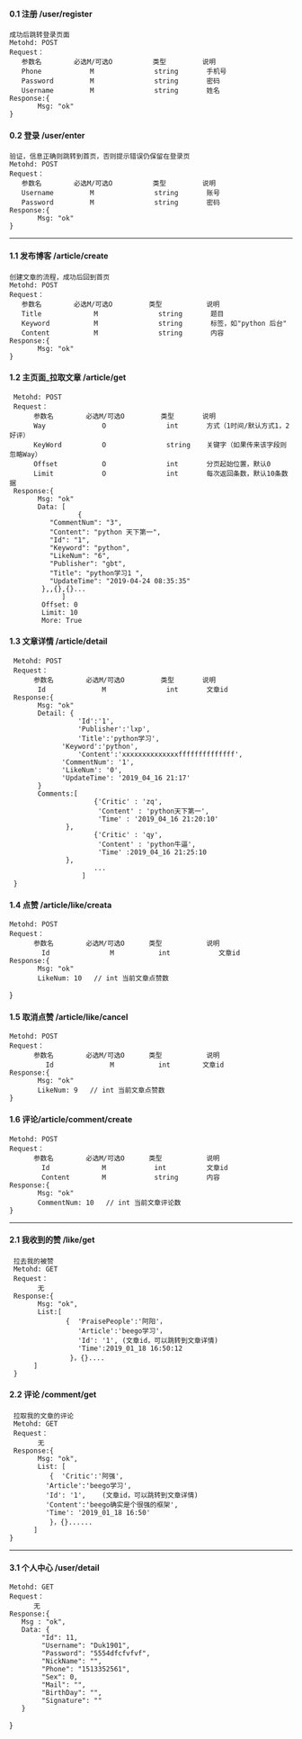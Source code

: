 #### 0.1 注册 /user/register
    成功后跳转登录页面
    Metohd: POST
    Request：  
	   参数名        必选M/可选O          类型         说明
	   Phone            M               string       手机号
	   Password         M               string       密码
	   Username         M               string       姓名  
    Response:{
           Msg: "ok"
	}

#### 0.2 登录 /user/enter
    验证，信息正确则跳转到首页，否则提示错误仍保留在登录页
    Metohd: POST
    Request：   
	   参数名        必选M/可选O          类型         说明
	   Username         M               string       账号
	   Password         M               string       密码
    Response:{
           Msg: "ok"
	}
-----

#### 1.1 发布博客 /article/create
    创建文章的流程，成功后回到首页
    Metohd: POST
    Request：  
	   参数名        必选M/可选O         类型           说明
	   Title             M               string       题目
	   Keyword           M               string       标签，如"python 后台"
       Content           M               string       内容
    Response:{
           Msg: "ok"
	}

#### 1.2 主页面_拉取文章 /article/get
     Metohd: POST
     Request：  
	      参数名        必选M/可选O         类型       说明
	      Way              O               int       方式（1时间/默认方式1，2好评）
          KeyWord          O               string    关键字（如果传来该字段则忽略Way）
          Offset           O               int       分页起始位置，默认0
          Limit            O               int       每次返回条数，默认10条数据
     Response:{
           Msg: "ok"
           Data: [
                     {
		      "CommentNum": "3",
		      "Content": "python 天下第一",
		      "Id": "1",
		      "Keyword": "python",
		      "LikeNum": "6",
		      "Publisher": "gbt",
		      "Title": "python学习1 ",
		      "UpdateTime": "2019-04-24 08:35:35"
		    },,{},{}...
                 ]
            Offset: 0 
            Limit: 10
            More: True    


#### 1.3 文章详情 /article/detail
     Metohd: POST
     Request：  
	      参数名        必选M/可选O         类型       说明
	       Id              M               int       文章id
     Response:{
           Msg: "ok"
           Detail: {
                     'Id':'1',
                     'Publisher':'lxp',
                     'Title':'python学习',
		         'Keyword':'python',
                     'Content':'xxxxxxxxxxxxxxffffffffffffff',
		         'CommentNum': '1',  
		         'LikeNum': '0',
		         'UpdateTime': '2019_04_16 21:17'
		   }
           Comments:[
                         {'Critic' : 'zq', 
                          'Content' : 'python天下第一',
                          'Time' : '2019_04_16 21:20:10'
			      },
                         {'Critic' : 'qy', 
                          'Content' : 'python牛逼',
                          'Time' :2019_04_16 21:25:10
			      },
                         ...
                      ]
     }
           

#### 1.4 点赞 /article/like/creata
    Metohd: POST
    Request：  
	      参数名        必选M/可选O      类型           说明
            Id               M           int            文章id
    Response:{
           Msg: "ok"
           LikeNum: 10   // int 当前文章点赞数
   }

#### 1.5 取消点赞 /article/like/cancel
    Metohd: POST
    Request：  
	      参数名        必选M/可选O      类型           说明
             Id              M           int        文章id
    Response:{
           Msg: "ok"
           LikeNum: 9   // int 当前文章点赞数
    }


#### 1.6 评论/article/comment/create    
    Metohd: POST
    Request：  
	      参数名        必选M/可选O      类型           说明
            Id             M            int          文章id
            Content        M            string       内容
    Response:{
           Msg: "ok"
           CommentNum: 10   // int 当前文章评论数
    }

-----

#### 2.1 我收到的赞 /like/get
     拉去我的被赞
     Metohd: GET
     Request：  
	       无
     Response:{
           Msg: "ok",
           List:[
                  {  'PraisePeople':'阿阳'，
                     'Article':'beego学习'，
                     'Id': '1', (文章id，可以跳转到文章详情)
                     'Time':2019_01_18 16:50:12
                   }，{}....
          ]
     }
#### 2.2 评论 /comment/get
     拉取我的文章的评论
     Metohd: GET
     Request：  
	       无
     Response:{
           Msg: "ok",
           List: [
		      {  'Critic':'阿强',
			 'Article':'beego学习',
			 'Id': '1',    (文章id，可以跳转到文章详情)
			 'Content':'beego确实是个很强的框架',         
			 'Time': '2019_01_18 16:50'
		      }，{}......
          ]
    }

-----

#### 3.1 个人中心 /user/detail  
    Metohd: GET
    Request：  
	      无
    Response:{
	   Msg : "ok",
	   Data: {
		    "Id": 11,
		    "Username": "Duk1901",
		    "Password": "5554dfcfvfvf",
		    "NickName": "",
		    "Phone": "1513352561",
		    "Sex": 0,
		    "Mail": "",
		    "BirthDay": "",
		    "Signature": ""
	   }
}
     
